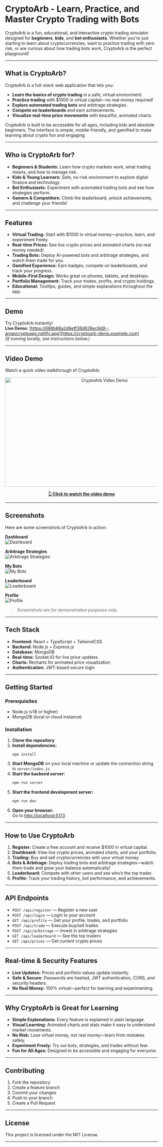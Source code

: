 # CryptoArb - Learn, Practice, and Master Crypto Trading with Bots

CryptoArb is a fun, educational, and interactive crypto trading simulator designed for **beginners**, **kids**, and **bot enthusiasts**. Whether you're just starting to learn about cryptocurrencies, want to practice trading with zero risk, or are curious about how trading bots work, CryptoArb is the perfect playground!

---

## What is CryptoArb?

CryptoArb is a full-stack web application that lets you:
- **Learn the basics of crypto trading** in a safe, virtual environment.
- **Practice trading** with $1000 in virtual capital—no real money required!
- **Explore automated trading bots** and arbitrage strategies.
- **Compete on leaderboards** and earn achievements.
- **Visualize real-time price movements** with beautiful, animated charts.

CryptoArb is built to be accessible for all ages, including kids and absolute beginners. The interface is simple, mobile-friendly, and gamified to make learning about crypto fun and engaging.

---

## Who is CryptoArb for?

- **Beginners & Students:** Learn how crypto markets work, what trading means, and how to manage risk.
- **Kids & Young Learners:** Safe, no-risk environment to explore digital finance and technology.
- **Bot Enthusiasts:** Experiment with automated trading bots and see how strategies perform.
- **Gamers & Competitors:** Climb the leaderboard, unlock achievements, and challenge your friends!

---

## Features

- **Virtual Trading:** Start with $1000 in virtual money—practice, learn, and experiment freely.
- **Real-time Prices:** See live crypto prices and animated charts (no real money needed).
- **Trading Bots:** Deploy AI-powered bots and arbitrage strategies, and watch them trade for you.
- **Gamified Experience:** Earn badges, compete on leaderboards, and track your progress.
- **Mobile-First Design:** Works great on phones, tablets, and desktops.
- **Portfolio Management:** Track your trades, profits, and crypto holdings.
- **Educational:** Tooltips, guides, and simple explanations throughout the app.

---

## Demo

Try CryptoArb instantly!  
**Live Demo:** [https://686b88a2d9eff38d628ec9d9--arnavcryptoapp.netlify.app](https://cryptoarb-demo.example.com)  
*(If running locally, see instructions below.)*

---

## Video Demo

Watch a quick video walkthrough of CryptoArb:

<div align="center">
  <a href="https://player.cloudinary.com/embed/?cloud_name=dnyrdbyes&public_id=CryptoApp_oljadf&profile=cld-default" target="_blank">
    <img src="https://res.cloudinary.com/dnyrdbyes/video/upload/c_thumb,w_640,h_360,g_auto/CryptoApp_oljadf.jpg" alt="CryptoArb Video Demo" width="640" height="360" />
    <p><strong>👆 Click to watch the video demo</strong></p>
  </a>
</div>

---

## Screenshots

Here are some screenshots of CryptoArb in action:

**Dashboard**  
![Dashboard](./DEMO/DashBoard.png)

**Arbitrage Strategies**  
![Arbitrage Strategies](./DEMO/ArbitagePage.png)

**My Bots**  
![My Bots](./DEMO/Bots.png)

**Leaderboard**  
![Leaderboard](./DEMO/LeaderBoard.png)

**Profile**  
![Profile](./DEMO/ProfilePage.png)

> _Screenshots are for demonstration purposes only._

---

## Tech Stack

- **Frontend:** React + TypeScript + TailwindCSS
- **Backend:** Node.js + Express.js
- **Database:** MongoDB
- **Real-time:** Socket.IO for live price updates
- **Charts:** Recharts for animated price visualization
- **Authentication:** JWT-based secure login

---

## Getting Started

### Prerequisites

- Node.js (v18 or higher)
- MongoDB (local or cloud instance)

### Installation

1. **Clone the repository**
2. **Install dependencies:**
   ```bash
   npm install
   ```
3. **Start MongoDB** on your local machine or update the connection string in `server/index.js`
4. **Start the backend server:**
   ```bash
   npm run server
   ```
5. **Start the frontend development server:**
   ```bash
   npm run dev
   ```
6. **Open your browser:**  
   Go to [http://localhost:5173](http://localhost:5173)

---

## How to Use CryptoArb

1. **Register:** Create a free account and receive $1000 in virtual capital.
2. **Dashboard:** View live crypto prices, animated charts, and your portfolio.
3. **Trading:** Buy and sell cryptocurrencies with your virtual money.
4. **Bots & Arbitrage:** Deploy trading bots and arbitrage strategies—watch them trade and grow your balance automatically!
5. **Leaderboard:** Compete with other users and see who’s the top trader.
6. **Profile:** Track your trading history, bot performance, and achievements.

---

## API Endpoints

- `POST /api/register` — Register a new user
- `POST /api/login` — Login to your account
- `GET /api/profile` — Get your profile, trades, and portfolio
- `POST /api/trade` — Execute buy/sell trades
- `POST /api/arbitrage` — Invest in arbitrage strategies
- `GET /api/leaderboard` — See the top traders
- `GET /api/prices` — Get current crypto prices

---

## Real-time & Security Features

- **Live Updates:** Prices and portfolio values update instantly.
- **Safe & Secure:** Passwords are hashed, JWT authentication, CORS, and security headers.
- **No Real Money:** 100% virtual—perfect for learning and experimenting.

---

## Why CryptoArb is Great for Learning

- **Simple Explanations:** Every feature is explained in plain language.
- **Visual Learning:** Animated charts and stats make it easy to understand market movements.
- **No Risk:** Lose virtual money, not real money—learn from mistakes safely.
- **Experiment Freely:** Try out bots, strategies, and trades without fear.
- **Fun for All Ages:** Designed to be accessible and engaging for everyone.

---

## Contributing

1. Fork the repository
2. Create a feature branch
3. Commit your changes
4. Push to your branch
5. Create a Pull Request

---

## License

This project is licensed under the MIT License.

---